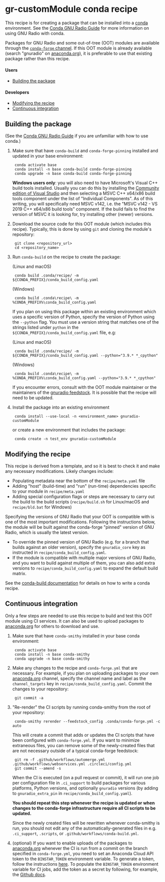 # gr-customModule conda recipe

This recipe is for creating a package that can be installed into a [conda](https://docs.conda.io/en/latest/) environment. See the [Conda GNU Radio Guide](https://wiki.gnuradio.org/index.php/CondaInstall) for more information on using GNU Radio with conda.

Packages for GNU Radio and some out-of-tree (OOT) modules are available through the [`conda-forge` channel](https://conda-forge.org/). If this OOT module is already available (search "gnuradio" on [anaconda.org](https://anaconda.org)), it is preferable to use that existing package rather than this recipe.

#### Users

- [Building the package](#building-the-package)

#### Developers

- [Modifying the recipe](#modifying-the-recipe)
- [Continuous integration](#continuous-integration)


## Building the package

(See the [Conda GNU Radio Guide](https://wiki.gnuradio.org/index.php/CondaInstall) if you are unfamiliar with how to use conda.)

1. Make sure that have `conda-build` and `conda-forge-pinning` installed and updated in your base environment:

        conda activate base
        conda install -n base conda-build conda-forge-pinning
        conda upgrade -n base conda-build conda-forge-pinning

    **Windows users only**: you will also need to have Microsoft's Visual C++ build tools installed. Usually you can do this by installing the [Community edition of Visual Studio](https://visualstudio.microsoft.com/free-developer-offers/) and then selecting a MSVC C++ x64/x86 build tools component under the list of "Individual Components". As of this writing, you will specifically need MSVC v142, i.e. the "MSVC v142 - VS 2019 C++ x64/x86 build tools" component. If the build fails to find the version of MSVC it is looking for, try installing other (newer) versions.

2. Download the source code for this OOT module (which includes this recipe). Typically, this is done by using `git` and cloning the module's repository:

        git clone <repository_url>
        cd <repository_name>

3. Run `conda-build` on the recipe to create the package:

    (Linux and macOS)

        conda build .conda/recipe/ -m ${CONDA_PREFIX}/conda_build_config.yaml

    (Windows)

        conda build .conda\recipe\ -m %CONDA_PREFIX%\conda_build_config.yaml

    If you plan on using this package within an existing environment which uses a specific version of Python, specify the version of Python using the `--python` flag. You must use a version string that matches one of the strings listed under `python` in the `${CONDA_PREFIX}/conda_build_config.yaml` file, e.g:

    (Linux and macOS)

        conda build .conda/recipe/ -m ${CONDA_PREFIX}/conda_build_config.yaml --python="3.9.* *_cpython"

    (Windows)

        conda build .conda\recipe\ -m %CONDA_PREFIX%\conda_build_config.yaml --python="3.9.* *_cpython"

    If you encounter errors, consult with the OOT module maintainer or the maintainers of the [gnuradio feedstock](https://github.com/conda-forge/gnuradio-feedstock). It is possible that the recipe will need to be updated.

4. Install the package into an existing environment

        conda install --use-local -n <environment_name> gnuradio-customModule

    or create a new environment that includes the package:

        conda create -n test_env gnuradio-customModule


## Modifying the recipe

This recipe is derived from a template, and so it is best to check it and make any necessary modifications. Likely changes include:

- Populating metadata near the bottom of the `recipe/meta.yaml` file
- Adding "host" (build-time) and "run" (run-time) dependencies specific to your module in `recipe/meta.yaml`
- Adding special configuration flags or steps are necessary to carry out the build to the build scripts (`recipe/build.sh` for Linux/macOS and `recipe/bld.bat` for Windows)

Specifying the versions of GNU Radio that your OOT is compatible with is one of the most important modifications. Following the instructions below, the module will be built against the conda-forge "pinned" version of GNU Radio, which is usually the latest version.

- To override the pinned version of GNU Radio (e.g. for a branch that builds against an older version), specify the `gnuradio_core` key as instructed in `recipe/conda_build_config.yaml`.
- If the module is compatible with multiple major versions of GNU Radio, and you want to build against multiple of them, you can also add extra versions to `recipe/conda_build_config.yaml` to expand the default build matrix.

See the [conda-build documentation](https://docs.conda.io/projects/conda-build/en/latest/index.html) for details on how to write a conda recipe.


## Continuous integration

Only a few steps are needed to use this recipe to build and test this OOT module using CI services. It can also be used to upload packages to [anaconda.org](https://anaconda.org) for others to download and use.

1. Make sure that have `conda-smithy` installed in your base conda environment:

        conda activate base
        conda install -n base conda-smithy
        conda upgrade -n base conda-smithy

2. Make any changes to the recipe and `conda-forge.yml` that are necessary. For example, if you plan on uploading packages to your own [anaconda.org](https://anaconda.org) channel, specify the channel name and label as the `channel_targets` key in `recipe/conda_build_config.yaml`. Commit the changes to your repository:

        git commit -a

3. "Re-render" the CI scripts by running conda-smithy from the root of your repository:

        conda-smithy rerender --feedstock_config .conda/conda-forge.yml -c auto

    This will create a commit that adds or updates the CI scripts that have been configured with `conda-forge.yml`. If you want to minimize extraneous files, you can remove some of the newly-created files that are not necessary outside of a typical conda-forge feedstock:

        git rm -f .github/workflows/automerge.yml .github/workflows/webservices.yml .circleci/config.yml
        git commit --amend -s

    When the CI is executed (on a pull request or commit), it will run one job per configuration file in `.ci_support` to build packages for various platforms, Python versions, and optionally `gnuradio` versions (by adding to `gnuradio_extra_pin` in `recipe/conda_build_config.yaml`).

    **You should repeat this step whenever the recipe is updated or when changes to the conda-forge infrastructure require all CI scripts to be updated.**

    Since the newly created files will be rewritten whenever conda-smithy is run, you should not edit any of the automatically-generated files in e.g. `.ci_support`, `.scripts`, or `.github/workflows/conda-build.yml`.

4. (optional) If you want to enable uploads of the packages to [anaconda.org](https://anaconda.org) whenever the CI is run from a commit on the branch specified in `conda-forge.yml`, you need to set an Anaconda Cloud API token to the `BINSTAR_TOKEN` environment variable. To generate a token, follow the instructions [here](https://docs.anaconda.com/anacondaorg/user-guide/tasks/work-with-accounts/#creating-access-tokens). To populate the `BINSTAR_TOKEN` environment variable for CI jobs, add the token as a secret by following, for example, the [Github docs](https://docs.github.com/en/actions/reference/encrypted-secrets).
